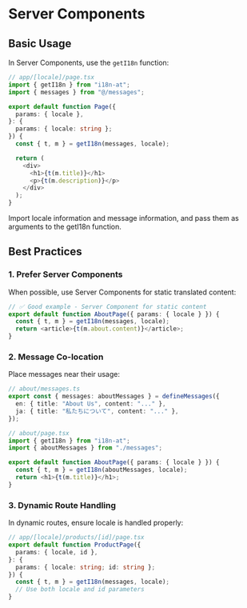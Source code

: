 # Server Components

## Basic Usage

In Server Components, use the `getI18n` function:

```typescript
// app/[locale]/page.tsx
import { getI18n } from "i18n-at";
import { messages } from "@/messages";

export default function Page({
  params: { locale },
}: {
  params: { locale: string };
}) {
  const { t, m } = getI18n(messages, locale);

  return (
    <div>
      <h1>{t(m.title)}</h1>
      <p>{t(m.description)}</p>
    </div>
  );
}
```

Import locale information and message information, and pass them as arguments to the getI18n function.

## Best Practices

### 1. Prefer Server Components

When possible, use Server Components for static translated content:

```typescript
// ✅ Good example - Server Component for static content
export default function AboutPage({ params: { locale } }) {
  const { t, m } = getI18n(messages, locale);
  return <article>{t(m.about.content)}</article>;
}
```

### 2. Message Co-location

Place messages near their usage:

```typescript
// about/messages.ts
export const { messages: aboutMessages } = defineMessages({
  en: { title: "About Us", content: "..." },
  ja: { title: "私たちについて", content: "..." },
});

// about/page.tsx
import { getI18n } from "i18n-at";
import { aboutMessages } from "./messages";

export default function AboutPage({ params: { locale } }) {
  const { t, m } = getI18n(aboutMessages, locale);
  return <h1>{t(m.title)}</h1>;
}
```

### 3. Dynamic Route Handling

In dynamic routes, ensure locale is handled properly:

```typescript
// app/[locale]/products/[id]/page.tsx
export default function ProductPage({
  params: { locale, id },
}: {
  params: { locale: string; id: string };
}) {
  const { t, m } = getI18n(messages, locale);
  // Use both locale and id parameters
}
```
